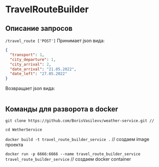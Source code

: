 # TravelRouteBuilder

## Описание запросов

```/travel_route ['POST']``` Принимает json вида:

```json
{
  "transport": 1,
  "city_departure": 1,
  "city_arrival": 2,
  "date_arrival": "21.05.2022",
  "date_left": "27.05.2022"
}
```

Возвращает json вида:
```json

```
## Команды для разворота в docker

```
git clone https://github.com/BorisVasilevv/weather-service.git //
```

```
cd WetherService
```

```docker build -t travel_route_builder_service .``` // создаем image проекта

```docker run -p 6666:6666 --name travel_route_builder_service travel_route_builder_service``` // создаем docker container


